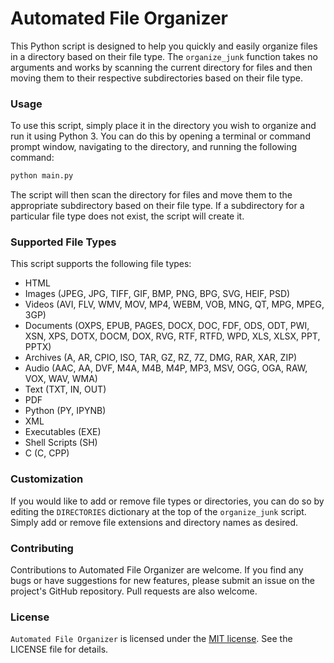 # Automated File Organizer

This Python script is designed to help you quickly and easily organize files in a directory based on their file type. The `organize_junk` function takes no arguments and works by scanning the current directory for files and then moving them to their respective subdirectories based on their file type.

### Usage

To use this script, simply place it in the directory you wish to organize and run it using Python 3. You can do this by opening a terminal or command prompt window, navigating to the directory, and running the following command:

```Python
python main.py
```

The script will then scan the directory for files and move them to the appropriate subdirectory based on their file type. If a subdirectory for a particular file type does not exist, the script will create it.

### Supported File Types

This script supports the following file types:

* HTML
* Images (JPEG, JPG, TIFF, GIF, BMP, PNG, BPG, SVG, HEIF, PSD)
* Videos (AVI, FLV, WMV, MOV, MP4, WEBM, VOB, MNG, QT, MPG, MPEG, 3GP)
* Documents (OXPS, EPUB, PAGES, DOCX, DOC, FDF, ODS, ODT, PWI, XSN, XPS, DOTX, DOCM, DOX, RVG, RTF, RTFD, WPD, XLS, XLSX, PPT, PPTX)
* Archives (A, AR, CPIO, ISO, TAR, GZ, RZ, 7Z, DMG, RAR, XAR, ZIP)
* Audio (AAC, AA, DVF, M4A, M4B, M4P, MP3, MSV, OGG, OGA, RAW, VOX, WAV, WMA)
* Text (TXT, IN, OUT)
* PDF
* Python (PY, IPYNB)
* XML
* Executables (EXE)
* Shell Scripts (SH)
* C (C, CPP)

### Customization

If you would like to add or remove file types or directories, you can do so by editing the `DIRECTORIES` dictionary at the top of the `organize_junk` script. Simply add or remove file extensions and directory names as desired.

### Contributing
Contributions to Automated File Organizer are welcome. If you find any bugs or have suggestions for new features, please submit an issue on the project's GitHub repository. Pull requests are also welcome.

### License
`Automated File Organizer` is licensed under the [MIT license](https://github.com/Vpadia717/Automated_File_Organizer/blob/main/LICENSE). See the LICENSE file for details.
